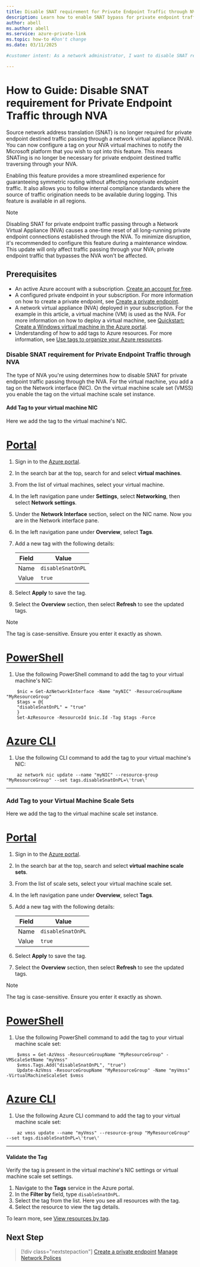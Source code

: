 ```yaml
---
title: Disable SNAT requirement for Private Endpoint Traffic through NVA
description: Learn how to enable SNAT bypass for private endpoint traffic passing through a network virtual appliance (NVA) in Azure.
author: abell
ms.author: abell
ms.service: azure-private-link
ms.topic: how-to #Don't change
ms.date: 03/11/2025

#customer intent: As a network administrator, I want to disable SNAT requirement for private endpoint traffic through NVA so that I can ensure symmetric routing and comply with internal logging standards.

---
```


# How to Guide: Disable SNAT requirement for Private Endpoint Traffic through NVA

Source network address translation (SNAT) is no longer required for private endpoint destined traffic passing through a network virtual appliance (NVA). You can now configure a tag on your NVA virtual machines to notify the Microsoft platform that you wish to opt into this feature. This means SNATing is no longer be necessary for private endpoint destined traffic traversing through your NVA.

Enabling this feature provides a more streamlined experience for guaranteeing symmetric routing without affecting nonprivate endpoint traffic. It also allows you to follow internal compliance standards where the source of traffic origination needs to be available during logging. This feature is available in all regions.

> [!NOTE]
> Disabling SNAT for private endpoint traffic passing through a Network Virtual Appliance (NVA) causes a one-time reset of all long-running private endpoint connections established through the NVA. To minimize disruption, it's recommended to configure this feature during a maintenance window. This update will only affect traffic passing through your NVA; private endpoint traffic that bypasses the NVA won't be affected.

## Prerequisites

* An active Azure account with a subscription. [Create an account for free](https://azure.microsoft.com/free/).
* A configured private endpoint in your subscription. For more information on how to create a private endpoint, see [Create a private endpoint](./create-private-endpoint-portal.md).
* A network virtual appliance (NVA) deployed in your subscription. For the example in this article, a virtual machine (VM) is used as the NVA. For more information on how to deploy a virtual machine, see [Quickstart: Create a Windows virtual machine in the Azure portal](/azure/virtual-machines/windows/quick-create-portal).
* Understanding of how to add tags to Azure resources. For more information, see [Use tags to organize your Azure resources](../azure-resource-manager/management/tag-resources.md).

### Disable SNAT requirement for Private Endpoint Traffic through NVA

The type of NVA you're using determines how to disable SNAT for private endpoint traffic passing through the NVA. For the virtual machine, you add a tag on the Network interface (NIC). On the virtual machine scale set (VMSS) you enable the tag on the virtual machine scale set instance.

#### Add Tag to your virtual machine NIC

Here we add the tag to the virtual machine's NIC. 

# [Portal](#tab/vm-nic-portal)

1. Sign in to the [Azure portal](https://portal.azure.com).
1. In the search bar at the top, search for and select **virtual machines**.
1. From the list of virtual machines, select your virtual machine.
1. In the left navigation pane under **Settings**, select **Networking**, then select **Network settings**.
1. Under the **Network Interface** section, select on the NIC name. Now you are in the Network interface pane.
1. In the left navigation pane under **Overview**, select **Tags**.
1. Add a new tag with the following details:

   | Field | Value |
   |-------|-------|
   | Name  | `disableSnatOnPL` |
   | Value | `true` |

1. Select **Apply** to save the tag.
1. Select the **Overview** section, then select **Refresh** to see the updated tags.

> [!NOTE]
> The tag is case-sensitive. Ensure you enter it exactly as shown.

# [PowerShell](#tab/vm-nic-powershell)

1. Use the following PowerShell command to add the tag to your virtual machine's NIC:

```azurepowershell-interactive
    $nic = Get-AzNetworkInterface -Name "myNIC" -ResourceGroupName "MyResourceGroup"
    $tags = @{
    "disableSnatOnPL" = "true"
    }
    Set-AzResource -ResourceId $nic.Id -Tag $tags -Force
```

# [Azure CLI](#tab/vm-nic-cli)

1. Use the following CLI command to add the tag to your virtual machine's NIC:

```azurecli-interactive
    az network nic update --name "myNIC" --resource-group "MyResourceGroup" --set tags.disableSnatOnPL=\'true\'
```
---

### Add Tag to your Virtual Machine Scale Sets

Here we add the tag to the virtual machine scale set instance. 

# [Portal](#tab/vmss-portal)  

1. Sign in to the [Azure portal](https://portal.azure.com).
1. In the search bar at the top, search and select **virtual machine scale sets**.
1. From the list of scale sets, select your virtual machine scale set.
1. In the left navigation pane under **Overview**, select **Tags**.
1. Add a new tag with the following details:

   | Field | Value |
   |-------|-------|
   | Name  | `disableSnatOnPL` |
   | Value | `true` |

1. Select **Apply** to save the tag.
1. Select the **Overview** section, then select **Refresh** to see the updated tags.

> [!NOTE]
> The tag is case-sensitive. Ensure you enter it exactly as shown.

# [PowerShell](#tab/vmss-powershell) 

1. Use the following PowerShell command to add the tag to your virtual machine scale set:

```azurepowershell-interactive
    $vmss = Get-AzVmss -ResourceGroupName "MyResourceGroup" -VMScaleSetName "myVmss"
    $vmss.Tags.Add("disableSnatOnPL", "true")
    Update-AzVmss -ResourceGroupName "MyResourceGroup" -Name "myVmss" -VirtualMachineScaleSet $vmss
```

# [Azure CLI](#tab/vmss-cli) 

1. Use the following Azure CLI command to add the tag to your virtual machine scale set:

```azurecli-interactive
    az vmss update --name "myVmss" --resource-group "MyResourceGroup" --set tags.disableSnatOnPL=\'true\'
```
---

#### Validate the Tag

Verify the tag is present in the virtual machine's NIC settings or virtual machine scale set settings.

1. Navigate to the **Tags** service in the Azure portal.
1. In the **Filter by** field, type `disableSnatOnPL`.
1. Select the tag from the list. Here you see all resources with the tag.
1. Select the resource to view the tag details.

To learn more, see [View resources by tag](../azure-resource-manager/management/tag-resources-portal.md#view-resources-by-tag).

## Next Step

> [!div class="nextstepaction"]
> [Create a private endpoint](./create-private-endpoint-portal.md)
> [Manage Network Polices](./disable-private-endpoint-network-policy.md)




